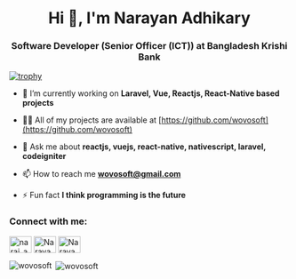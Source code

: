 <h1 align="center">Hi 👋, I'm Narayan Adhikary</h1>
<h3 align="center">Software Developer (Senior Officer (ICT)) at Bangladesh Krishi Bank</h3>

[![trophy](https://github-profile-trophy.vercel.app/?username=wovosoft)](https://github.com/wovosoft)



- 🔭 I’m currently working on **Laravel, Vue, Reactjs, React-Native based projects**

- 👨‍💻 All of my projects are available at [https://github.com/wovosoft](https://github.com/wovosoft)

- 💬 Ask me about **reactjs, vuejs, react-native, nativescript, laravel, codeigniter**

- 📫 How to reach me **wovosoft@gmail.com**

- ⚡ Fun fact **I think programming is the future**

<h3 align="left">Connect with me:</h3>
<p align="left">
<a href="https://twitter.com/narai_adhikary" target="blank"><img align="center" src="https://cdn.jsdelivr.net/npm/simple-icons@3.0.1/icons/twitter.svg" alt="narai_adhikary" height="30" width="40" /></a>
  <a href="https://facebook.com/narayan.adhikary" target="blank"><img align="center" src="https://cdn.jsdelivr.net/npm/simple-icons@3.0.1/icons/facebook.svg" alt="Narayan Adhikary" height="30" width="40" /></a>
  <a href="https://dev.to/wovosoft" target="blank" >
  <img align="center" src="https://d2fltix0v2e0sb.cloudfront.net/dev-badge.svg" alt="Narayan Adhikary's DEV Profile" height="30" width="40" >
</a>
</p>


<p><img align="left" src="https://github-readme-stats.vercel.app/api/top-langs?username=wovosoft&show_icons=true&locale=en&layout=compact" alt="wovosoft" /></p>

<p>&nbsp;<img align="center" src="https://github-readme-stats.vercel.app/api?username=wovosoft&show_icons=true&locale=en" alt="wovosoft" /></p>
